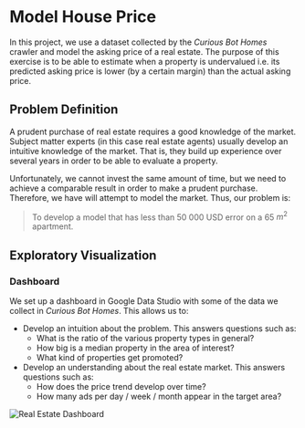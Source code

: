 # Model House Price
In this project, we use a dataset collected by the *Curious Bot Homes* crawler and model the asking price of a real estate. The purpose of this exercise is to be able to estimate when a property is undervalued i.e. its predicted asking price is lower (by a certain margin) than the actual asking price.

## Problem Definition
A prudent purchase of real estate requires a good knowledge of the market. Subject matter experts (in this case real estate agents) usually develop an intuitive knowledge of the market. That is, they build up experience over several years in order to be able to evaluate a property.

Unfortunately, we cannot invest the same amount of time, but we need to achieve a comparable result in order to make a prudent purchase. Therefore, we have will attempt to model the market. Thus, our problem is:

> To develop a model that has less than 50 000 USD error on a 65 $m^2$ apartment.

## Exploratory Visualization
### Dashboard
We set up a dashboard in Google Data Studio with some of the data we collect in *Curious Bot Homes*. This allows us to:

* Develop an intuition about the problem. This answers questions such as:
    * What is the ratio of the various property types in general?
    * How big is a median property in the area of interest?
    * What kind of properties get promoted?
* Develop an understanding about the real estate market. This answers questions such as:
    * How does the price trend develop over time?
    * How many ads per day / week / month appear in the target area?

![Real Estate Dashboard](https://github.com/rossrco/model_house_price/img/dashboard.png)

